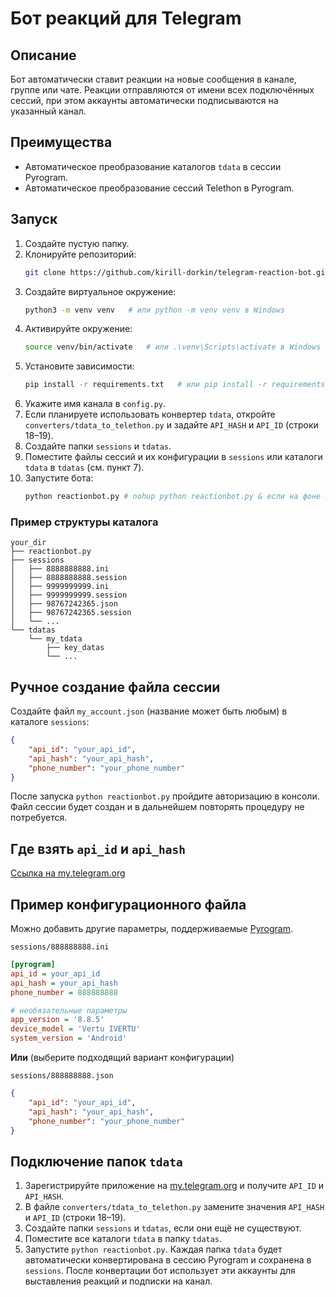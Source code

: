 # Бот реакций для Telegram

## Описание
Бот автоматически ставит реакции на новые сообщения в канале, группе или чате. Реакции отправляются от имени всех подключённых сессий, при этом аккаунты автоматически подписываются на указанный канал.

## Преимущества
- Автоматическое преобразование каталогов `tdata` в сессии Pyrogram.
- Автоматическое преобразование сессий Telethon в Pyrogram.

## Запуск
1. Создайте пустую папку.
2. Клонируйте репозиторий:
   ```bash
   git clone https://github.com/kirill-dorkin/telegram-reaction-bot.git ./
   ```
3. Создайте виртуальное окружение:
   ```bash
   python3 -m venv venv   # или python -m venv venv в Windows
   ```
4. Активируйте окружение:
   ```bash
   source venv/bin/activate   # или .\venv\Scripts\activate в Windows
   ```
5. Установите зависимости:
   ```bash
   pip install -r requirements.txt   # или pip install -r requirements_win.txt в Windows
   ```
6. Укажите имя канала в `config.py`.
7. Если планируете использовать конвертер `tdata`, откройте `converters/tdata_to_telethon.py` и задайте `API_HASH` и `API_ID` (строки 18–19).
8. Создайте папки `sessions` и `tdatas`.
9. Поместите файлы сессий и их конфигурации в `sessions` или каталоги `tdata` в `tdatas` (см. пункт 7).
10. Запустите бота:
    ```bash
    python reactionbot.py # nohup python reactionbot.py & если на фоне хочешь запустить
    ```

### Пример структуры каталога
```
your_dir
├── reactionbot.py
├── sessions
│   ├── 8888888888.ini
│   ├── 8888888888.session
│   ├── 9999999999.ini
│   ├── 9999999999.session
│   ├── 98767242365.json
│   ├── 98767242365.session
│   └── ...
└── tdatas
    └── my_tdata
        ├── key_datas
        └── ...
```

## Ручное создание файла сессии
Создайте файл `my_account.json` (название может быть любым) в каталоге `sessions`:
```json
{
    "api_id": "your_api_id",
    "api_hash": "your_api_hash",
    "phone_number": "your_phone_number"
}
```
После запуска `python reactionbot.py` пройдите авторизацию в консоли. Файл сессии будет создан и в дальнейшем повторять процедуру не потребуется.

## Где взять `api_id` и `api_hash`
[Ссылка на my.telegram.org](https://my.telegram.org/auth)

## Пример конфигурационного файла
Можно добавить другие параметры, поддерживаемые [Pyrogram](https://github.com/pyrogram/pyrogram).

`sessions/888888888.ini`
```ini
[pyrogram]
api_id = your_api_id
api_hash = your_api_hash
phone_number = 888888888

# необязательные параметры
app_version = '8.8.5'
device_model = 'Vertu IVERTU'
system_version = 'Android'
```

**Или** (выберите подходящий вариант конфигурации)

`sessions/888888888.json`
```json
{
    "api_id": "your_api_id",
    "api_hash": "your_api_hash",
    "phone_number": "your_phone_number"
}
```

## Подключение папок `tdata`
1. Зарегистрируйте приложение на [my.telegram.org](https://my.telegram.org) и получите `API_ID` и `API_HASH`.
2. В файле `converters/tdata_to_telethon.py` замените значения `API_HASH` и `API_ID` (строки 18–19).
3. Создайте папки `sessions` и `tdatas`, если они ещё не существуют.
4. Поместите все каталоги `tdata` в папку `tdatas`.
5. Запустите `python reactionbot.py`. Каждая папка `tdata` будет автоматически конвертирована в сессию Pyrogram и сохранена в `sessions`. После конвертации бот использует эти аккаунты для выставления реакций и подписки на канал.
